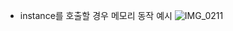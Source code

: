 * instance를 호출할 경우 메모리 동작 예시
![IMG_0211](https://user-images.githubusercontent.com/54930365/178390378-a94c0014-6085-4f72-98ec-4c483e2ad2de.jpg)
